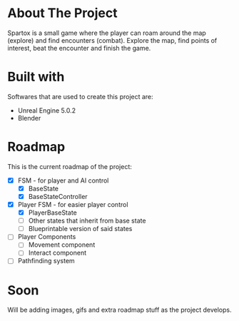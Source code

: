 # About The Project
Spartox is a small game where the player can roam around the map (explore) and find encounters (combat). Explore the map, find points of interest, beat the encounter and finish the game.

# Built with
Softwares that are used to create this project are:
* Unreal Engine 5.0.2
* Blender

# Roadmap
This is the current roadmap of the project:
- [x] FSM - for player and AI control
   - [x] BaseState
   - [x] BaseStateController
- [x] Player FSM - for easier player control
   - [x] PlayerBaseState
   - [ ] Other states that inherit from base state
   - [ ] Blueprintable version of said states
- [ ] Player Components  
   - [ ] Movement component
   - [ ] Interact component
- [ ] Pathfinding system

# Soon
Will be adding images, gifs and extra roadmap stuff as the project develops.
